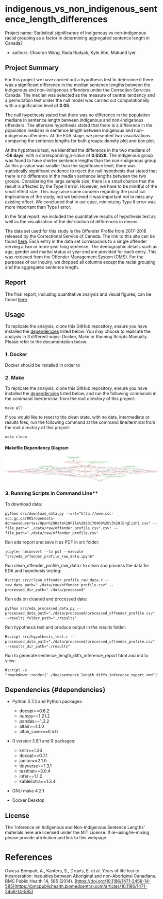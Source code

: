 # indigenous_vs_non_indigenous_sentence_length_differences

Project name: Statistical significance of indigenous vs non-indigenous racial grouping as a factor in determining aggregated sentence length in Canada?

-   authors: Chaoran Wang, Rada Rudyak, Kyle Ahn, Mukund Iyer

## Project Summary

For this project we have carried out a hypothesis test to determine if there was a significant difference in the median sentence lengths between the indigenous and non-indigenous offenders under the Correction Services Canada. The median was selected as the measure of central tendency and a permutation test under the null model was carried out computationally with a significance level of **0.05**.

The null hypothesis stated that there was no difference in the population medians in sentence length between indigenous and non-indigenous offenders. The alternate hypothesis stated that there is a difference in the population medians in sentence length between indigenous and non-indigenous offenders. At the EDA stage, we presented two visualizations comparing the sentence lengths for both groups: density plot and box plot.

At the hypothesis test, we identified the difference in the two medians of **-56 days**, with a corresponding *p-value* of **0.0328**. The indigenous group was found to have shorter sentence lengths than the non-indigenous group. As this p-value was smaller than the significance level, there was statistically significant evidence to reject the null hypothesis that stated that there is no difference in the median sentence lengths between the two groups. Considering the large sample size, there is a small chance that the result is affected by the Type II error. However, we have to be mindful of the small effect size. This may raise some concern regarding the practical implications of the study, but we believed it was important not to miss any existing effect. We concluded that in our case, minimizing Type II error was more important than Type I error.

In the final report, we included the quantitative results of hypothesis test as well as the visualization of the distribution of differences in means.

The data set used for this study is the Offender Profile from 2017-2018 released by the Correctional Service of Canada. The link to this site can be found [here](https://open.canada.ca/data/en/dataset/844ff1e3-e137-41be-9ebe-6bd9843c1a53). Each entry in the data set corresponds to a single offender serving a two or more year long sentence. The demographic details such as age, gender and marital status at year end are provided for each entry. This was retrieved from the Offender Management System (OMS). For the purposes of our inquiry, we dropped all columns except the racial grouping and the aggregated sentence length.

## Report

The final report, including quantitative analysis and visual figures, can be found [here](https://htmlpreview.github.io/?https://github.com/UBC-MDS/DSCI_522_inference_on_indigenous_vs_non_indigenous_sentence_length_differences/blob/main/doc/sentence_length_diffs_inference_report.html).

## Usage
To replicate the analysis, clone this GitHub repository, ensure you have installed the [dependencies](#dependencies) listed below.
You may choose to replicate the analysis in 3 different ways: Docker, Make or Running Scripts Manually.
Please refer to the documentation below.

### 1. Docker
Docker should be installed in order to 

### 2. Make
To replicate the analysis, clone this GitHub repository, ensure you have installed the [dependencies](#dependencies) listed below, and run the following commands in the command line/terminal from the root directory of this project:

    make all

If you would like to reset to the clean state, with no data, intermediate or results files, run the following command at the command line/terminal from the root directory of this project:

    make clean

#### Makefile Dependency Diagram 
![](./Makefile.png)


### 3. Running Scripts in Command Line**

To download data:

    python src/download_data.py --url="http://www.csc-scc.gc.ca/005/opendata-donneesouvertes/Open%20Data%20File%2020170409%20v3%20(English).csv" --file_path="../data/raw/offender_profile.csv".csv" --file_path="./data/raw/offender_profile.csv"

Run eda report and save it as PDF in src folder:

    jupyter nbconvert --to pdf --execute "src/eda_offender_profile_raw_data.ipynb"

Run clean_offender_profile_raw_data.r to clean and process the data for EDA and hypothesis testing:

    Rscript src/clean_offender_profile_raw_data.r --raw_data_path="./data/raw/offender_profile.csv" --processed_dir_path="./data/processed"

Run eda on cleaned and processed data:

    python src/eda_processed_data.py --processed_data_path="./data/processed/processed_offender_profile.csv" --results_folder_path="./results"

Run hypothesis test and produce output in the results folder:

    Rscript src/hypothesis_test.r --processed_data_path="./data/processed/processed_offender_profile.csv" --results_dir_path="./results"

Run to generate sentence_length_diffs_inference_report html and md to view:

    Rscript -e "rmarkdown::render('./doc/sentence_length_diffs_inference_report.rmd')"
    

## Dependencies {#dependencies}

-   Python 3.7.3 and Python packages:

    -   docopt==0.6.2
    -   numpy==1.21.2
    -   pandas==1.3.2
    -   altair==4.1.0
    -   altair_saver==0.5.0

-   R version 3.6.1 and R packages:

    -   knitr==1.26
    -   docopt==0.7.1
    -   janitor==2.1.0
    -   tidyverse==1.3.1
    -   testthat==3.0.4
    -   infer==1.1.0
    -   kableExtra==1.3.4

-   GNU make 4.2.1
-   Docker Desktop

## License

The 'Inference on Indigenous and Non-Indigenous Sentence Lengths' materials here are licensed under the MIT License. If re-using/re-mixing please provide attribution and link to this webpage.

# References

Owusu-Bempah, A., Kanters, S., Druyts, E. et al. Years of life lost to incarceration: inequities between Aboriginal and non-Aboriginal Canadians. BMC Public Health 14, 585 (2014). [https://doi.org/10.1186/1471-2458-14-585](https://bmcpublichealth.biomedcentral.com/articles/10.1186/1471-2458-14-585)
